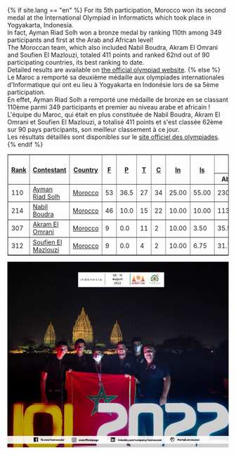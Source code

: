 <div>
    <p>
        {% if site.lang == "en" %}
        For its 5th participation, Morocco won its second medal at the International Olympiad in Informaticts which took place in Yogyakarta, Indonesia.
        <br>
        In fact, Ayman Riad Solh won a bronze medal by ranking 110th among 349 participants and first at the Arab and African level!
        <br>
        The Moroccan team, which also included Nabil Boudra, Akram El Omrani and Soufien El Mazlouzi, totaled 411 points and ranked 62nd out of 90 participating countries, its best ranking to date.
        <br>
        Detailed results are available on <a href="https://stats.ioinformatics.org/results/2022">the official olympiad website</a>.
        {% else %}
        Le Maroc a remporté sa deuxième médaille aux olympiades internationales d'Informatique qui ont eu lieu à Yogyakarta en Indonésie lors de sa 5ème participation.
        <br>
        En effet, Ayman Riad Solh a remporté une médaille de bronze en se classant 110ème parmi 349 participants et premier au niveau arabe et africain ! 
        <br>
        L'équipe du Maroc, qui était en plus constituée de Nabil Boudra, Akram El Omrani et Soufien El Mazlouzi, a totalisé 411 points et s'est classée 62ème sur 90 pays participants, son meilleur classement à ce jour.
        <br>
        Les résultats détaillés sont disponibles sur le <a href="https://stats.ioinformatics.org/results/2022">site officiel des olympiades</a>.
        {% endif %}
    </p>
    <div class="maincontent ioi">
        <table border="1">
            <tbody>
                <tr>
                    <th rowspan="2"><a target="_blank" href="https://stats.ioinformatics.org/results/MAR/2022?sort=rank_asc">Rank</a></th>
                    <th rowspan="2"><a target="_blank" href="https://stats.ioinformatics.org/results/MAR/2022?sort=contestant_asc">Contestant</a></th>
                    <th rowspan="2"><a target="_blank" href="https://stats.ioinformatics.org/results/MAR/2022?sort=country_asc">Country</a></th>
                    <th rowspan="2" class="taskscore"><a target="_blank" href="https://stats.ioinformatics.org/tasks/2022/fish">F</a></th>
                    <th rowspan="2" class="taskscore"><a target="_blank" href="https://stats.ioinformatics.org/tasks/2022/prison">P</a></th>
                    <th rowspan="2" class="taskscore"><a target="_blank" href="https://stats.ioinformatics.org/tasks/2022/towers">T</a></th>
                    <th rowspan="2" class="taskscore"><a target="_blank" href="https://stats.ioinformatics.org/tasks/2022/circuit">C</a></th>
                    <th rowspan="2" class="taskscore"><a target="_blank" href="https://stats.ioinformatics.org/tasks/2022/insects">In</a></th>
                    <th rowspan="2" class="taskscore"><a target="_blank" href="https://stats.ioinformatics.org/tasks/2022/islands">Is</a></th>
                    <th colspan="2"><a target="_blank" href="https://stats.ioinformatics.org/results/MAR/2022?sort=score_asc">Score</a>
                        <div class="sorttriangle">▼</div>
                    </th>
                    <th rowspan="2">Award</th>
                </tr>
                <tr>
                    <th>Abs.</th>
                    <th>Rel.</th>
                </tr>
                <tr>
                    <td class="bronze">110</td>
                    <td class="bronze leftalign"><a target="_blank" href="https://stats.ioinformatics.org/people/7191">Ayman Riad Solh</a></td>
                    <td class="bronze leftalign"><a target="_blank" href="https://stats.ioinformatics.org/countries/MAR">Morocco</a></td>
                    <td class="bronze taskscore">53</td>
                    <td class="bronze taskscore">36.5</td>
                    <td class="bronze taskscore">27</td>
                    <td class="bronze taskscore">34</td>
                    <td class="bronze taskscore">25.00</td>
                    <td class="bronze taskscore">55.00</td>
                    <td class="bronze">230.50</td>
                    <td class="bronze">38.42%</td>
                    <td class="bronze">Bronze</td>
                </tr>
                <tr>
                    <td>214</td>
                    <td class="leftalign"><a target="_blank" href="https://stats.ioinformatics.org/people/7193">Nabil Boudra</a></td>
                    <td class="leftalign"><a target="_blank" href="https://stats.ioinformatics.org/countries/MAR">Morocco</a></td>
                    <td class="taskscore">46</td>
                    <td class="taskscore">10.0</td>
                    <td class="taskscore">15</td>
                    <td class="taskscore">22</td>
                    <td class="taskscore">10.00</td>
                    <td class="taskscore">10.00</td>
                    <td>113.00</td>
                    <td>18.83%</td>
                    <td></td>
                </tr>
                <tr>
                    <td>307</td>
                    <td class="leftalign"><a target="_blank" href="https://stats.ioinformatics.org/people/7833">Akram El Omrani</a></td>
                    <td class="leftalign"><a target="_blank" href="https://stats.ioinformatics.org/countries/MAR">Morocco</a></td>
                    <td class="taskscore">9</td>
                    <td class="taskscore">0.0</td>
                    <td class="taskscore">11</td>
                    <td class="taskscore">2</td>
                    <td class="taskscore">10.00</td>
                    <td class="taskscore">3.50</td>
                    <td>35.50</td>
                    <td>5.92%</td>
                    <td></td>
                </tr>
                <tr>
                    <td>312</td>
                    <td class="leftalign"><a target="_blank" href="https://stats.ioinformatics.org/people/7834">Soufien El Mazlouzi</a></td>
                    <td class="leftalign"><a target="_blank" href="https://stats.ioinformatics.org/countries/MAR">Morocco</a></td>
                    <td class="taskscore">9</td>
                    <td class="taskscore">0.0</td>
                    <td class="taskscore">4</td>
                    <td class="taskscore">2</td>
                    <td class="taskscore">10.00</td>
                    <td class="taskscore">6.75</td>
                    <td>31.75</td>
                    <td>5.29%</td>
                    <td></td>
                </tr>
            </tbody>
        </table>
    </div>
    <div>
        <img src="/assets/ioi22.jpeg" alt="Morocco IOI Team 2022">
    </div>
</div>